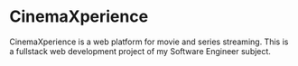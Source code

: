 # CinemaXperience
CinemaXperience is a web platform for movie and series streaming. This is a fullstack web development project of my Software Engineer subject.
